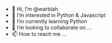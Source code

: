 - 👋 Hi, I’m @warblah
- 👀 I’m interested in Python & Javascript
- 🌱 I’m currently learning Python
- 💞️ I’m looking to collaborate on ...
- 📫 How to reach me ...

<!---
warblah/warblah is a ✨ special ✨ repository because its `README.md` (this file) appears on your GitHub profile.
You can click the Preview link to take a look at your changes.
--->
